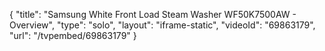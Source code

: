 {
    "title": "Samsung White Front Load Steam Washer WF50K7500AW - Overview",
    "type": "solo",
    "layout": "iframe-static",
    "videoId": "69863179",
    "url": "\/tvpembed\/69863179"
}